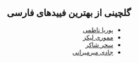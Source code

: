 <div dir='rtl'>

## گلچینی از بهترین فیید‌های فارسی
- [پوریا ناظمی](https://pourianazemi.com/feed/)
- [مموری لیکز](https://memoryleaks.ir/feed//)
- [سحر شاکر](https://saharshaker.com/feed/)
- [جادی میرمیرانی](https://jadi.net/feed/)

</div>
